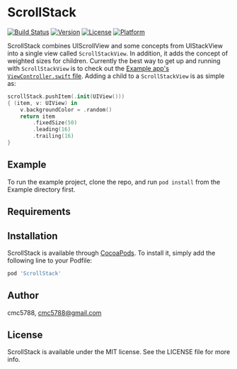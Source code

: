 # ScrollStack

[![Build Status](https://travis-ci.com/cmc5788/ScrollStack.svg?branch=master)](https://travis-ci.com/cmc5788/ScrollStack)
[![Version](https://img.shields.io/cocoapods/v/ScrollStack.svg?style=flat)](https://cocoapods.org/pods/ScrollStack)
[![License](https://img.shields.io/cocoapods/l/ScrollStack.svg?style=flat)](https://cocoapods.org/pods/ScrollStack)
[![Platform](https://img.shields.io/cocoapods/p/ScrollStack.svg?style=flat)](https://cocoapods.org/pods/ScrollStack)

ScrollStack combines UIScrollView and some concepts from UIStackView into a single view called `ScrollStackView`. In addition, it adds the concept of weighted sizes for children. Currently the best way to get up and running with `ScrollStackView` is to check out the [Example app's `ViewController.swift` file](https://github.com/cmc5788/ScrollStack/blob/master/Example/ScrollStack/ViewController.swift). Adding a child to a `ScrollStackView` is as simple as:

```swift
scrollStack.pushItem(.init(UIView()))
{ (item, v: UIView) in
    v.backgroundColor = .random()
    return item
        .fixedSize(50)
        .leading(16)
        .trailing(16)
}
```

## Example

To run the example project, clone the repo, and run `pod install` from the Example directory first.

## Requirements

## Installation

ScrollStack is available through [CocoaPods](https://cocoapods.org). To install
it, simply add the following line to your Podfile:

```ruby
pod 'ScrollStack'
```

## Author

cmc5788, cmc5788@gmail.com

## License

ScrollStack is available under the MIT license. See the LICENSE file for more info.
